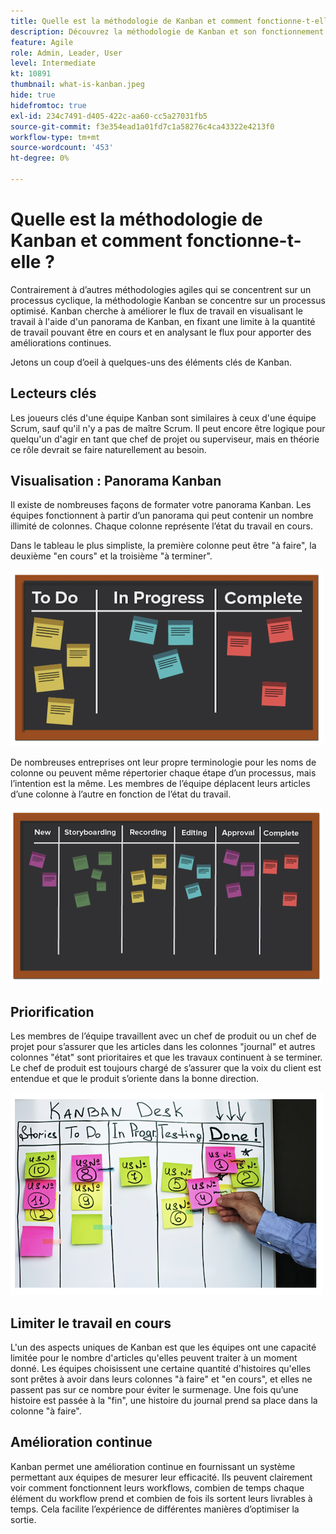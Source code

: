 ```yaml
---
title: Quelle est la méthodologie de Kanban et comment fonctionne-t-elle ?
description: Découvrez la méthodologie de Kanban et son fonctionnement.
feature: Agile
role: Admin, Leader, User
level: Intermediate
kt: 10891
thumbnail: what-is-kanban.jpeg
hide: true
hidefromtoc: true
exl-id: 234c7491-d405-422c-aa60-cc5a27031fb5
source-git-commit: f3e354ead1a01fd7c1a58276c4ca43322e4213f0
workflow-type: tm+mt
source-wordcount: '453'
ht-degree: 0%

---
```


# Quelle est la méthodologie de Kanban et comment fonctionne-t-elle ?

Contrairement à d’autres méthodologies agiles qui se concentrent sur un processus cyclique, la méthodologie Kanban se concentre sur un processus optimisé. Kanban cherche à améliorer le flux de travail en visualisant le travail à l&#39;aide d&#39;un panorama de Kanban, en fixant une limite à la quantité de travail pouvant être en cours et en analysant le flux pour apporter des améliorations continues.


Jetons un coup d’oeil à quelques-uns des éléments clés de Kanban.



## Lecteurs clés

Les joueurs clés d&#39;une équipe Kanban sont similaires à ceux d&#39;une équipe Scrum, sauf qu&#39;il n&#39;y a pas de maître Scrum. Il peut encore être logique pour quelqu&#39;un d&#39;agir en tant que chef de projet ou superviseur, mais en théorie ce rôle devrait se faire naturellement au besoin.

## Visualisation : Panorama Kanban

Il existe de nombreuses façons de formater votre panorama Kanban. Les équipes fonctionnent à partir d’un panorama qui peut contenir un nombre illimité de colonnes. Chaque colonne représente l’état du travail en cours.

Dans le tableau le plus simpliste, la première colonne peut être &quot;à faire&quot;, la deuxième &quot;en cours&quot; et la troisième &quot;à terminer&quot;.

![Tableaux noirs et post-it](assets/agile4-01.png)

De nombreuses entreprises ont leur propre terminologie pour les noms de colonne ou peuvent même répertorier chaque étape d’un processus, mais l’intention est la même. Les membres de l’équipe déplacent leurs articles d’une colonne à l’autre en fonction de l’état du travail.

![Tableaux noirs et post-it](assets/agile4-02.png)

## Priorification

Les membres de l’équipe travaillent avec un chef de produit ou un chef de projet pour s’assurer que les articles dans les colonnes &quot;journal&quot; et autres colonnes &quot;état&quot; sont prioritaires et que les travaux continuent à se terminer. Le chef de produit est toujours chargé de s’assurer que la voix du client est entendue et que le produit s’oriente dans la bonne direction.

![Tableau blanc de Kanban](assets/agile4-03.png)

## Limiter le travail en cours

L&#39;un des aspects uniques de Kanban est que les équipes ont une capacité limitée pour le nombre d&#39;articles qu&#39;elles peuvent traiter à un moment donné. Les équipes choisissent une certaine quantité d&#39;histoires qu&#39;elles sont prêtes à avoir dans leurs colonnes &quot;à faire&quot; et &quot;en cours&quot;, et elles ne passent pas sur ce nombre pour éviter le surmenage. Une fois qu’une histoire est passée à la &quot;fin&quot;, une histoire du journal prend sa place dans la colonne &quot;à faire&quot;.

## Amélioration continue

Kanban permet une amélioration continue en fournissant un système permettant aux équipes de mesurer leur efficacité. Ils peuvent clairement voir comment fonctionnent leurs workflows, combien de temps chaque élément du workflow prend et combien de fois ils sortent leurs livrables à temps. Cela facilite l’expérience de différentes manières d’optimiser la sortie.
